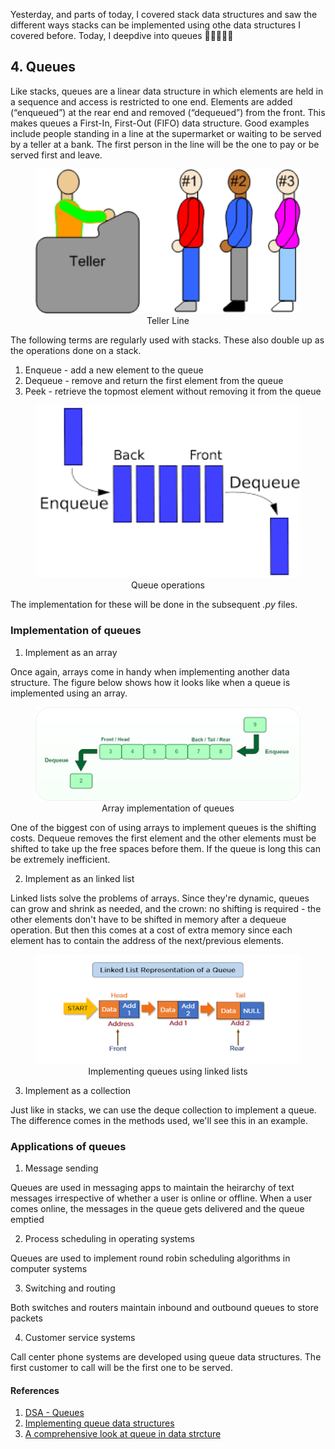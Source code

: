 <p>Yesterday, and parts of today, I covered stack data structures and saw the different ways stacks can be implemented using othe data structures I covered before. Today, I deepdive into queues 🚶🚶🚶🚶🚶</p>

## 4. Queues
<p>Like stacks, queues are a linear data structure in which elements are held in a sequence and access is restricted to one end. Elements are added (“enqueued”) at the rear end and removed (“dequeued”) from the front. This makes queues a First-In, First-Out (FIFO) data structure. Good examples include people standing in a line at the supermarket or waiting to be served by a teller at a bank. The first person in the line will be the one to pay or be served first and leave.</p>

<figure>
    <img src="../assets/queue.png" alt="queue" style="width:100%; height:50%">
    <figcaption align="center">Teller Line</figcaption>
</figure>

<p>The following terms are regularly used with stacks. These also double up as the operations done on a stack.</p>
<ol>
    <li>Enqueue - add a new element to the queue</li>
    <li>Dequeue - remove and return the first element from the queue</li>
    <li>Peek - retrieve the topmost element without removing it from the queue</li>
</ol>

<figure>
    <img src="../assets/queue_ops.png" alt="queue_ops" style="width:100%; height:50%">
    <figcaption align="center">Queue operations</figcaption>
</figure>


<p>The implementation for these will be done in the subsequent <i>.py</i> files.</p>

### Implementation of queues
1. Implement as an array
<p>Once again, arrays come in handy when implementing another data structure. The figure below shows how it looks like when a queue is implemented using an array.</p>

<figure>
    <img src="../assets/queue_array.png" alt="queue-implementation" style="width:100%">
    <figcaption align="center">Array implementation of queues</figcaption>
</figure>

<p>One of the biggest con of using arrays to implement queues is the shifting costs. Dequeue removes the first element and the other elements must be shifted to take up the free spaces before them. If the queue is long this can be extremely inefficient. </p>

2. Implement as an linked list
<p>Linked lists solve the problems of arrays. Since they're dynamic, queues can grow and shrink as needed, and the crown: no shifting is required - the other elements don't have to be shifted in memory after a dequeue operation. But then this comes at a cost of extra memory since each element has to contain the address of the next/previous elements.</p>

<figure>
    <img src="../assets/queue_linkedlist.png" alt="queue-implementation" style="width:100%">
    <figcaption align="center">Implementing queues using linked lists </figcaption>
</figure>

3. Implement as a collection
<p>Just like in stacks, we can use the deque collection to implement  a queue. The difference comes in the methods used, we'll see this in an example.</p>

### Applications of queues
1. Message sending
<p>Queues are used in messaging apps to maintain the heirarchy of text messages irrespective of whether a user is online or offline. When a user comes online, the messages in the queue gets delivered and the queue emptied</p>

2. Process scheduling in operating systems
<p>Queues are used to implement round robin scheduling algorithms in computer systems</p>

3. Switching and routing
<p>Both switches and routers maintain inbound and outbound queues to store packets</p>

4. Customer service systems
<p>Call center phone systems are developed using queue data structures. The first customer to call will be the first one to be served.</p>

#### References
1. [DSA - Queues](https://www.w3schools.com/dsa/dsa_data_queues.php)
2. [Implementing queue data structures](https://www.youtube.com/watch?v=rUUrmGKYwHw)
3. [A comprehensive look at queue in data strcture](https://www.simplilearn.com/tutorials/data-structure-tutorial/queue-in-data-structure)
